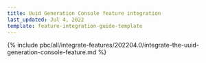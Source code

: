 ```yaml
---
title: Uuid Generation Console feature integration
last_updated: Jul 4, 2022
template: feature-integration-guide-template
---
```


{% include pbc/all/integrate-features/202204.0/integrate-the-uuid-generation-console-feature.md %} <!-- To edit, see /_includes/pbc/all/integrate-features/202204.0/integrate-the-uuid-generation-console-feature.md -->
